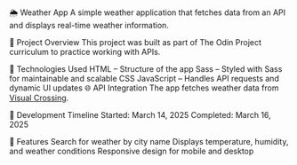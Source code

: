 🌦 Weather App
A simple weather application that fetches data from an API and displays real-time weather information.

📌 Project Overview
This project was built as part of The Odin Project curriculum to practice working with APIs.

🔧 Technologies Used
HTML – Structure of the app
Sass – Styled with Sass for maintainable and scalable CSS
JavaScript – Handles API requests and dynamic UI updates
🌐 API Integration
The app fetches weather data from [Visual Crossing](https://www.visualcrossing.com/).

📅 Development Timeline
Started: March 14, 2025
Completed: March 16, 2025

🚀 Features
Search for weather by city name
Displays temperature, humidity, and weather conditions
Responsive design for mobile and desktop
